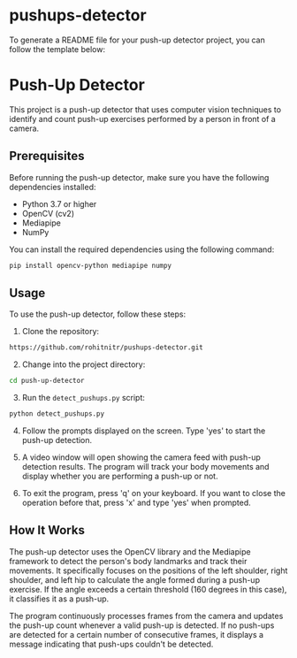 # pushups-detector
To generate a README file for your push-up detector project, you can follow the template below:

# Push-Up Detector

This project is a push-up detector that uses computer vision techniques to identify and count push-up exercises performed by a person in front of a camera.

## Prerequisites

Before running the push-up detector, make sure you have the following dependencies installed:

- Python 3.7 or higher
- OpenCV (cv2)
- Mediapipe
- NumPy

You can install the required dependencies using the following command:

```bash
pip install opencv-python mediapipe numpy
```

## Usage

To use the push-up detector, follow these steps:

1. Clone the repository:

```bash
https://github.com/rohitnitr/pushups-detector.git
```

2. Change into the project directory:

```bash
cd push-up-detector
```

3. Run the `detect_pushups.py` script:

```bash
python detect_pushups.py
```

4. Follow the prompts displayed on the screen. Type 'yes' to start the push-up detection.

5. A video window will open showing the camera feed with push-up detection results. The program will track your body movements and display whether you are performing a push-up or not.

6. To exit the program, press 'q' on your keyboard. If you want to close the operation before that, press 'x' and type 'yes' when prompted.

## How It Works

The push-up detector uses the OpenCV library and the Mediapipe framework to detect the person's body landmarks and track their movements. It specifically focuses on the positions of the left shoulder, right shoulder, and left hip to calculate the angle formed during a push-up exercise. If the angle exceeds a certain threshold (160 degrees in this case), it classifies it as a push-up.

The program continuously processes frames from the camera and updates the push-up count whenever a valid push-up is detected. If no push-ups are detected for a certain number of consecutive frames, it displays a message indicating that push-ups couldn't be detected.


